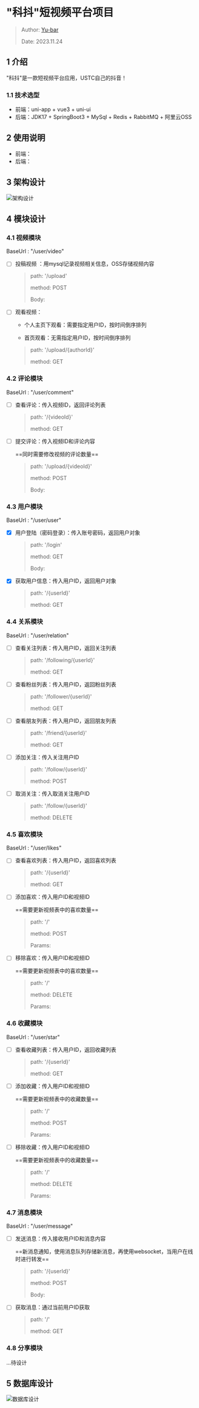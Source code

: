 # "科抖"短视频平台项目

> Author: [Yu-bar](https://github.com/Yu-Bar) 
>
> Date: 2023.11.24

## 1 介绍

"科抖"是一款短视频平台应用，USTC自己的抖音！

### 1.1 技术选型

- 前端：uni-app + vue3 + uni-ui
- 后端：JDK17 + SpringBoot3 \+ MySql + Redis + RabbitMQ + 阿里云OSS



## 2 使用说明

- 前端：
- 后端：



## 3 架构设计

![架构设计](.\doc\img\架构设计.png)



## 4 模块设计

### 4.1 视频模块

BaseUrl : "/user/video"

- [ ] 投稿视频 ：用mysql记录视频相关信息，OSS存储视频内容

  >path: '/upload'
  >
  >method: POST
  >
  >Body: 

- [ ] 观看视频：

  - 个人主页下观看：需要指定用户ID，按时间倒序排列

  - 首页观看：无需指定用户ID，按时间倒序排列

  >path: '/upload/{authorId}'
  >
  >method: GET

  

### 4.2 评论模块

BaseUrl : "/user/comment"

- [ ] 查看评论：传入视频ID，返回评论列表

    >path: '/{videoId}'
    >
    >method: GET
    >

- [ ] 提交评论：传入视频ID和评论内容

  ==同时需要修改视频的评论数量== 

  >path: '/upload/{videoId}'
  >
  >method: POST
  >
  >Body:

### 4.3 用户模块

BaseUrl : "/user/user"

- [x] 用户登陆（密码登录）：传入账号密码，返回用户对象

    >path: '/login'
    >
    >method: GET
    >
    >Body: 

- [x] 获取用户信息：传入用户ID，返回用户对象

  >path: '/{userId}'
  >
  >method: GET
  >


### 4.4 关系模块

BaseUrl : "/user/relation"

- [ ] 查看关注列表：传入用户ID，返回关注列表

  >path: '/following/{userId}'
  >
  >method: GET

- [ ] 查看粉丝列表：传入用户ID，返回粉丝列表

  >path: '/follower/{userId}'
  >
  >method: GET

- [ ] 查看朋友列表：传入用户ID，返回朋友列表

  >path: '/friend/{userId}'
  >
  >method: GET

- [ ] 添加关注：传入关注用户ID

  >path: '/follow/{userId}'
  >
  >method: POST

- [ ] 取消关注：传入取消关注用户ID

  >path: '/follow/{userId}'
  >
  >method: DELETE

### 4.5 喜欢模块

BaseUrl : "/user/likes"

- [ ] 查看喜欢列表：传入用户ID，返回喜欢列表

  > path: '/{userId}'
  >
  > method: GET

- [ ] 添加喜欢：传入用户ID和视频ID

  ==需要更新视频表中的喜欢数量== 

  > path: '/'
  >
  > method: POST
  >
  > Params: 

- [ ] 移除喜欢：传入用户ID和视频ID

  ==需要更新视频表中的喜欢数量== 
  
  > path: '/'
  >
  > method: DELETE
  >
  > Params: 

### 4.6 收藏模块

BaseUrl : "/user/star"

- [ ] 查看收藏列表：传入用户ID，返回收藏列表

  > path: '/{userId}'
  >
  > method: GET

- [ ] 添加收藏：传入用户ID和视频ID

  ==需要更新视频表中的收藏数量== 

  > path: '/'
  >
  > method: POST
  >
  > Params: 

- [ ] 移除收藏：传入用户ID和视频ID

  ==需要更新视频表中的收藏数量== 

  > path: '/'
  >
  > method: DELETE
  >
  > Params: 

### 4.7 消息模块

BaseUrl : "/user/message"

- [ ] 发送消息：传入接收用户ID和消息内容

  ==新消息通知，使用消息队列存储新消息，再使用websocket，当用户在线时进行转发== 

  > path: '/{userId}'
  >
  > method: POST
  >
  > Body:
  
- [ ] 获取消息：通过当前用户ID获取

  > path: '/'
  >
  > method: GET
  >

### 4.8 分享模块

...待设计



## 5 数据库设计

![数据库设计](.\doc\img\数据库设计.png)

